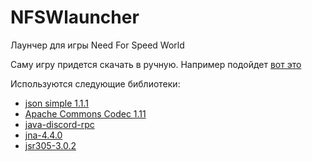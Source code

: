 # NFSWlauncher
Лаунчер для игры Need For Speed World

Саму игру придется скачать в ручную. Например подойдет [вот это](https://drive.google.com/open?id=16cDE55m7n0SJAorII1sd37V9BCrkF4OM)

Используются следующие библиотеки:
 - [json simple 1.1.1](https://github.com/fangyidong/json-simple)
 - [Apache Commons Codec 1.11](https://github.com/apache/commons-codec)
 - [java-discord-rpc](https://github.com/MinnDevelopment/java-discord-rpc)
 - [jna-4.4.0](https://github.com/java-native-access/jna)
 - [jsr305-3.0.2](https://github.com/mercyblitz/jsr)
